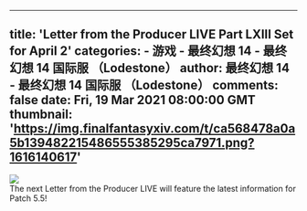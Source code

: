 
---
title: 'Letter from the Producer LIVE Part LXIII Set for April 2'
categories: 
    - 游戏
    - 最终幻想 14 - 最终幻想 14 国际服 （Lodestone）
author: 最终幻想 14 - 最终幻想 14 国际服 （Lodestone）
comments: false
date: Fri, 19 Mar 2021 08:00:00 GMT
thumbnail: 'https://img.finalfantasyxiv.com/t/ca568478a0a5b139482215486555385295ca7971.png?1616140617'
---

<div>   
<img src="https://img.finalfantasyxiv.com/t/ca568478a0a5b139482215486555385295ca7971.png?1616140617" referrerpolicy="no-referrer"><br>The next Letter from the Producer LIVE will feature the latest information for Patch 5.5!<br>  
</div>
            